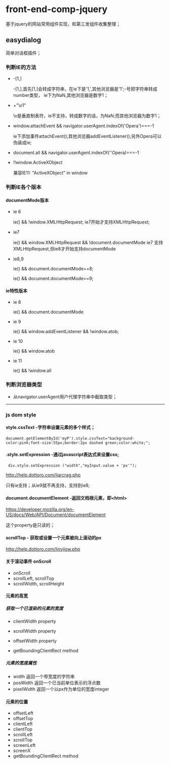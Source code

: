 # front-end-comp-jquery
基于jquery的网站常用组件实现，和第三发组件收集整理；

## easydialog
  简单对话框插件；

### 判断IE的方法
  - -[1,]

    -[1,],首先[1,]会转成字符串，在ie下是'1,',其他浏览器是'1';-号把字符串转成number类型，
    ie下为NaN,其他浏览器是数字1；
  - +"\v1"

    \v是垂直制表符，ie不支持，转成数字的话，为NaN;而其他浏览器为数字1；
  - window.attachEvent && navigator.userAgent.indexOf('Opera')===-1

    ie下添加事件attachEvent();其他浏览器addEventListener();另外Opera可以伪装成ie;
    
  - document.all && navigator.userAgent.indexOf(''Opera)===-1
  
  - !!window.ActiveXObject

    兼容IE11: "ActiveXObject" in window

### 判断IE各个版本
#### documentMode版本
  - ie 6

    ie() && !window.XMLHttpRequest;
    ie7开始才支持XMLHttpRequest;

  - ie7

    ie() && window.XMLHttpRequest && !document.documentMode
    ie7 支持XMLHttpRequest,但ie8才开始支持documentMode

  - ie8,9

    ie() && document.documentMode==8;

    ie() && document.documentMode==9;

#### ie特性版本
  - ie 8

    ie() && document.documentMode
  - ie 9

    ie() && window.addEventListener && !window.atob;

  - ie 10

    ie() && window.atob

  - ie 11

    ie() && !window.all

### 判断浏览器类型
  - 从navigator.userAgent用户代理字符串中截取类型；

----------------------------------------------------

### js dom style
#### style.cssText -字符串设置元素的多个样式；
  
  ```
  document.getElementById('myP').style.cssText="background-color:pink;font-size:55px;border:2px dashed green;color:white;";
  ```
  
#### .style.setExpression  -通过javascript表达式来设置css;
  ```
   div.style.setExpression ("width","myInput.value + 'px'");
  ```
  
  http://help.dottoro.com/ljarcrag.php
  
  只有ie支持；从ie9就不再支持，支持到ie8;
  
#### document.documentElement  -返回文档根元素，即\<html\>
  
  https://developer.mozilla.org/en-US/docs/Web/API/Document/documentElement
  
  这个property是只读的；
  
#### scrollTop - 获取或设置一个元素被向上滚动的px
  
  http://help.dottoro.com/ljnvjiow.php
  
#### 关于滚动事件 onScroll
  - onScroll
  - scrollLeft, scrollTop
  - scrollWidth, scrollHeight

#### 元素的高宽
  
##### 获取一个已渲染的元素的宽度
  - clientWidth property
    
  - scrollWidth property
    
  - offsetWidth property
    
  - getBoundingClientRect method
    
  
##### 元素的宽度属性
  - width       返回一个带宽度的字符串
  - posWidth    返回一个已当前单位表示的浮点数
  - pixelWidth  返回一个以px作为单位的宽度integer
  
  
#### 元素的位置
  - offsetLeft
  - offsetTop
  - clientLeft
  - clientTop
  - scrollLeft
  - scrollTop
  - screenLeft
  - screenX
  - getBoundingClientRect method